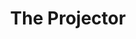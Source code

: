 ---
layout: page
title: The Projector
permalink: /be-entertained/the-projector/
third_nav_title: Be Entertained

---